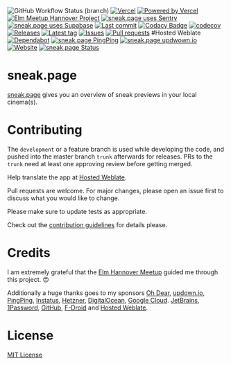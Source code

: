 ![GitHub Workflow Status (branch)](https://img.shields.io/github/workflow/status/Crazy-Marvin/sneak.page/ci/trunk)
[![Vercel](https://vercelbadge.vercel.app/api/datejer/vercel-badge?style=flat)](https://vercel.com/?utm_source=crazy-marvin&utm_campaign=oss)
[![Powered by Vercel](https://img.shields.io/badge/Powered%20by%20Vercel%20-black?logo=vercel)](https://vercel.com/?utm_source=crazy-marvin&utm_campaign=oss)
[![Elm Meetup Hannover Project](https://img.shields.io/badge/Help%20from%20Elm%20Hannover-blue?logo=elm)](https://www.meetup.com/Hannover-Elm-Language-Meetup/)
[![sneak.page uses Sentry](https://img.shields.io/badge/Sentry-gray?logo=sentry)](https://sentry.io/)
[![sneak.page uses Supabase](https://img.shields.io/badge/Supabase-pink?logo=supabase)](https://supabase.com/)
[![Last commit](https://img.shields.io/github/last-commit/Crazy-Marvin/sneak.page.svg?style=flat)](https://github.com/Crazy-Marvin/sneak.page/commits)
[![Codacy Badge](https://app.codacy.com/project/badge/Grade/25a7af949ce644b299a3ddb5c6a35e9a)](https://www.codacy.com/gh/Crazy-Marvin/sneak.page/dashboard?utm_source=github.com&utm_medium=referral&utm_content=Crazy-Marvin/sneak.page&utm_campaign=Badge_Grade)
[![codecov](https://codecov.io/gh/CrazyMarvin/sneak.page/branch/master/graph/badge.svg?token=67hTgyu8sZ)](https://codecov.io/gh/CrazyMarvin/sneak.page)
[![Releases](https://img.shields.io/github/downloads/Crazy-Marvin/sneak.page/total.svg?style=flat)](https://github.com/Crazy-Marvin/sneak.page/releases)
[![Latest tag](https://img.shields.io/github/tag/Crazy-Marvin/sneak.page.svg?style=flat)](https://github.com/Crazy-Marvin/sneak.page/tags)
[![Issues](https://img.shields.io/github/issues/Crazy-Marvin/sneak.page.svg?style=flat)](https://github.com/Crazy-Marvin/sneak.page/issues)
[![Pull requests](https://img.shields.io/github/issues-pr/Crazy-Marvin/sneak.page.svg?style=flat)](https://github.com/Crazy-Marvin/sneak.page/pulls)
#Hosted Weblate
[![Dependabot](https://img.shields.io/badge/Dependabot-white?logo=dependabot)](https://dependabot.com/)
[![sneak.page PingPing](https://img.shields.io/badge/Ping-blue?logo=pingping)](https://ping.sneak.page/)
[![sneak.page updwown.io](https://img.shields.io/badge/Uptime-gray?logo=updown)](https://up.sneak.page/)
[![Website](https://badgen.net/badge/icon/website?icon=firefox&label)](https://sneak.page/)
[![sneak.page Status](https://img.shields.io/badge/Status-black?logo=instatus)](https://status.sneak.page/)

# sneak.page

[sneak.page](https://sneak.page/) gives you an overview of sneak previews in your local cinema(s).

# Contributing

The `development` or a feature branch is used while developing the code, and pushed into the master branch `trunk` afterwards for releases.
PRs to the `trunk` need at least one approving review before getting merged.

Help translate the app at [Hosted Weblate](https://hosted.weblate.org/engage/sneak.page/).

Pull requests are welcome. For major changes, please open an issue first to discuss what you would like to change.

Please make sure to update tests as appropriate.

Check out the [contribution guidelines](https://github.com/Crazy-Marvin/sneak.page/blob/trunk/.github/CONTRIBUTING.md) for details please.

# Credits

I am extremely grateful that the [Elm Hannover Meetup](https://www.meetup.com/Hannover-Elm-Language-Meetup/) guided me through this project. 😍

Additionally a huge thanks goes to my sponsors [Oh Dear](https://ohdear.app/), [updown.io](https://updown.io/jnua), [PingPing](https://pingping.io/), [Instatus](https://instatus.com/), [Hetzner](https://hetzner.cloud/), [DigitalOcean](https://m.do.co/c/d4e804717547), [Google Cloud](https://cloud.google.com/). [JetBrains](https://www.jetbrains.com/), [1Password](https://1password.com/), [GitHub](https://github.com/Crazy-Marvin/sneak.page/), [F-Droid](https://f-droid.org/) and [Hosted Weblate](https://hosted.weblate.org/).

# License

[MIT License](https://choosealicense.com/licenses/mit/)
